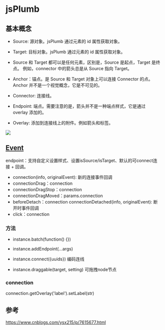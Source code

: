 # jsPlumb

## 基本概念

* Source: 源对象。jsPlumb 通过元素的 id 属性获取对象。

* Target: 目标对象。jsPlumb 通过元素的 id 属性获取对象。

* Source 和 Target 都可以是任何元素，区别是，Source 是起点，Target 是终点。 例如，connector 中的箭头总是从 Source 指向 Target。

* Anchor：锚点。是 Source 和 Target 对象上可以连接 Connector 的点。Anchor 并不是一个视觉概念，它是不可见的。

* Connector: 连接线。

* Endpoint: 端点。需要注意的是，箭头并不是一种端点样式，它是通过 overlay 添加的。

* Overlay: 添加到连接线上的附件。例如箭头和标签。

![](https://github.com/wangduanduan/jsplumb-chinese-tutorial/blob/master/images/20180227151857_Pu4O9c_jsPlumb-Connector-Components.jpeg)


## [Event](http://jsplumb.github.io/jsplumb/events.html)

endpoint：支持自定义设置样式、设置isSource/isTarget、默认的可connect连接 + 回调。

* connection(info, originalEvent): 新的连接事件回调
* connectionDrag：connection
* connectionDragStop：connection
* connectionDragMoved：params.connection
* beforeDetach：connection
connectionDetached(info, originalEvent): 断开时事件回调
* click：connection

### 方法

* instance.batch(function() {})
* instance.addEndpoint(...args)

* instance.connect({uuids}) 编码连线
* instance.draggable(target, setting) 可拖拽node节点

### connection

connection.getOverlay('label').setLabel(str)

## 参考

https://www.cnblogs.com/ysx215/p/7615677.html
